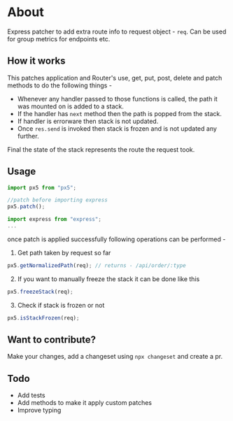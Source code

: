 # About
Express patcher to add extra route info to request object - `req`. Can be used for group metrics for endpoints etc.

## How it works
This patches application and Router's use, get, put, post, delete and patch methods to do the following things -
- Whenever any handler passed to those functions is called, the path it was mounted on is added to a stack.
- If the handler has `next` method then the path is popped from the stack.
- If handler is errorware then stack is not updated.
- Once `res.send` is invoked then stack is frozen and is not updated any further.

Final the state of the stack represents the route the request took.

## Usage

```js
import px5 from "px5";

//patch before importing express
px5.patch();

import express from "express";
...
```

once patch is applied successfully following operations can be performed -

1. Get path taken by request so far

```js
px5.getNormalizedPath(req); // returns - /api/order/:type
```

2. If you want to manually freeze the stack it can be done like this

```js
px5.freezeStack(req);
```

3. Check if stack is frozen or not

```js
px5.isStackFrozen(req);
```

## Want to contribute?
Make your changes, add a changeset using `npx changeset` and create a pr.

## Todo
- Add tests
- Add methods to make it apply custom patches
- Improve typing
